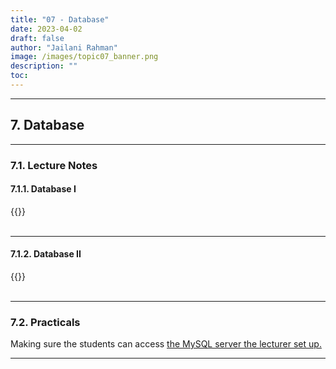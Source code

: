 ```yaml
---
title: "07 - Database"
date: 2023-04-02
draft: false
author: "Jailani Rahman"
image: /images/topic07_banner.png
description: ""
toc:
---
```


---

## 7. Database

---

### 7.1. Lecture Notes
#### 7.1.1. Database I
<div>{{<embed-pdf url="../resources/07a - Fundamentals of Database Management Systems.pdf">}}</div>

<br>

---

#### 7.1.2. Database II
<div>{{<embed-pdf url="../resources/07b - Database Design and Entity Relationship Model.pdf">}}</div>

<br>

---

### 7.2. Practicals

Making sure the students can access <a href="https://database.jailanirahman.com/phpmyadmin">the MySQL server the lecturer set up.</a>

---